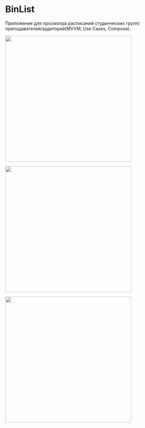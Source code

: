 # BinList
Приложение для просмотра расписаний студенческих групп/преподавателей/аудиторий(MVVM, Use Cases, Compose).<br>

<img src="https://user-images.githubusercontent.com/66219019/226164184-b8af041f-4fc1-4ad5-a5a5-ee7201fe3e2a.jpg" width="400"><br>

<img src="https://user-images.githubusercontent.com/66219019/226164433-05d1e4f0-c8f4-430c-9d37-9e8de99572f5.jpg" width="400"><br>

<img src="https://user-images.githubusercontent.com/66219019/226164486-0b9133ce-5d9c-435f-8e72-056015c1705e.jpg" width="400"><br>
